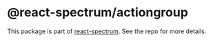 # @react-spectrum/actiongroup

This package is part of [react-spectrum](https://gitlab.com/watheia/spectrum). See the repo for more details.

